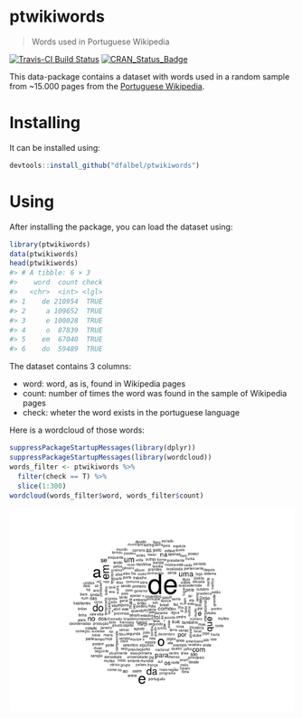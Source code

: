 
<!-- README.md is generated from README.Rmd. Please edit that file -->
ptwikiwords
===========

> Words used in Portuguese Wikipedia

[![Travis-CI Build Status](https://travis-ci.org/dfalbel/ptwikiwords.svg?branch=master)](https://travis-ci.org/dfalbel/ptwikiwords) [![CRAN\_Status\_Badge](http://www.r-pkg.org/badges/version/ptwikiwords)](https://cran.r-project.org/package=ptwikiwords)

This data-package contains a dataset with words used in a random sample from ~15.000 pages from the [Portuguese Wikipedia](https://pt.wikipedia.org/).

Installing
==========

It can be installed using:

``` r
devtools::install_github("dfalbel/ptwikiwords")
```

Using
=====

After installing the package, you can load the dataset using:

``` r
library(ptwikiwords)
data(ptwikiwords)
head(ptwikiwords)
#> # A tibble: 6 × 3
#>    word  count check
#>   <chr>  <int> <lgl>
#> 1    de 210954  TRUE
#> 2     a 109652  TRUE
#> 3     e 100028  TRUE
#> 4     o  87839  TRUE
#> 5    em  67040  TRUE
#> 6    do  59489  TRUE
```

The dataset contains 3 columns:

-   word: word, as is, found in Wikipedia pages
-   count: number of times the word was found in the sample of Wikipedia pages
-   check: wheter the word exists in the portuguese language

Here is a wordcloud of those words:

``` r
suppressPackageStartupMessages(library(dplyr))
suppressPackageStartupMessages(library(wordcloud))
words_filter <- ptwikiwords %>%
  filter(check == T) %>%
  slice(1:300)
wordcloud(words_filter$word, words_filter$count)
```

![](README-wordcloud-1.png)
